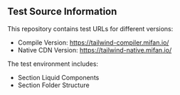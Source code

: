 ## Test Source Information ##

This repository contains test URLs for different versions:

- Compile Version: https://tailwind-compiler.mifan.io/
- Native CDN Version: https://tailwind-native.mifan.io/

The test environment includes:
- Section Liquid Components
- Section Folder Structure
